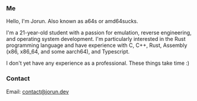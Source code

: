 ### Me

Hello, I'm Jorun. Also known as a64s or amd64sucks.

I'm a 21-year-old student with a passion for emulation, reverse engineering, and operating system development. I'm particularly interested in the Rust programming language and have experience with C, C++, Rust, Assembly (x86, x86_64, and some aarch64), and Typescript.

I don't yet have any experience as a professional. These things take time :)

### Contact
Email: contact@jorun.dev
